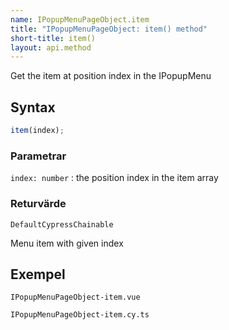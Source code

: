 ```yaml
---
name: IPopupMenuPageObject.item
title: "IPopupMenuPageObject: item() method"
short-title: item()
layout: api.method
---
```


Get the item at position index in the IPopupMenu

## Syntax

```ts nocompile nolint
item(index);
```

### Parametrar

`index: number`
: the position index in the item array

### Returvärde

`DefaultCypressChainable`

Menu item with given index

## Exempel

```import static
IPopupMenuPageObject-item.vue
```

```import
IPopupMenuPageObject-item.cy.ts
```
